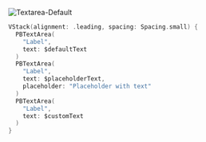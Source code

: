 ![Textarea-Default](https://github.com/powerhome/playbook-swift/assets/112719604/0e2d0f6e-6b9e-4abe-bef0-b1f8e2ce725f)

```swift
VStack(alignment: .leading, spacing: Spacing.small) {
  PBTextArea(
    "Label",
    text: $defaultText
  )
  PBTextArea(
    "Label",
    text: $placeholderText,
    placeholder: "Placeholder with text"
  )
  PBTextArea(
    "Label",
    text: $customText
  )
}
```
